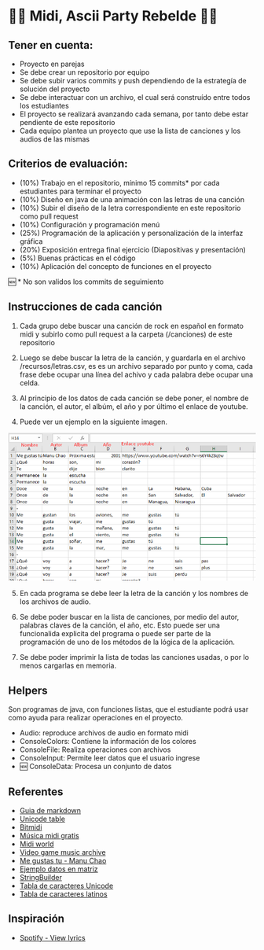 # 🎵💃 Midi, Ascii Party Rebelde 🕺🎵

## Tener en cuenta:

- Proyecto en parejas
- Se debe crear un repositorio por equipo
- Se debe subir varios commits y push dependiendo de la estrategía de solución del proyecto
- Se debe interactuar con un archivo, el cual será construído entre todos los estudiantes
- El proyecto se realizará avanzando cada semana, por tanto debe estar pendiente de este repositorio
- Cada equipo plantea un proyecto que use la lista de canciones y los audios de las mismas

## Criterios de evaluación:

- (10%) Trabajo en el repositorio, mínimo 15 commits* por cada estudiantes para terminar el proyecto
- (10%) Diseño en java de una animación con las letras de una canción
- (10%) Subir el diseño de la letra correspondiente en este repositorio como pull request
- (10%) Configuración y programación menú
- (25%) Programación de la aplicación y personalización de la interfaz gráfica
- (20%) Exposición entrega final ejercicio (Diapositivas y presentación)
- (5%) Buenas prácticas en el código
- (10%) Aplicación del concepto de funciones en el proyecto

:new: * No son validos los commits de seguimiento

## Instrucciones de cada canción

1. Cada grupo debe buscar una canción de rock en español en formato midi y subirlo como pull request a la carpeta (/canciones) de este repositorio

2. Luego se debe buscar la letra de la canción, y guardarla en el archivo /recursos/letras.csv, es es un archivo separado por punto y coma, cada frase debe ocupar una línea del achivo y cada palabra debe ocupar una celda.

3. Al principio de los datos de cada canción se debe poner, el nombre de la canción, el autor, el albúm, el año y por último el enlace de youtube.

4. Puede ver un ejemplo en la siguiente imagen.

![Archivo letras de las canciones](recursos/ejemplo_archivo.png) 

5. En cada programa se debe leer la letra de la canción y los nombres de los archivos de audio.

6. Se debe poder buscar en la lista de canciones, por medio del autor, palabras claves de la canción, el año, etc. Esto puede ser una funcionalida explicita del programa o puede ser parte de la programación de uno de los métodos de la lógica de la aplicación.

7. Se debe poder imprimir la lista de todas las canciones usadas, o por lo menos cargarlas en memoria.

## Helpers

Son programas de java, con funciones listas, que el estudiante podrá usar como ayuda para realizar operaciones en el proyecto.

- Audio: reproduce archivos de audio en formato midi
- ConsoleColors: Contiene la información de los colores
- ConsoleFile: Realiza operaciones con archivos
- ConsoleInput: Permite leer datos que el usuario ingrese
- :new: ConsoleData: Procesa un conjunto de datos

## Referentes

- [Guia de markdown](https://github.com/adam-p/markdown-here/wiki/Markdown-Cheatsheet)
- [Unicode table](https://unicode-table.com/en/)
- [Bitmidi](https://bitmidi.com/)
- [Música midi gratis](http://www.musicamidigratis.com/)
- [Midi world](https://www.midiworld.com/)
- [Video game music archive](http://www.vgmusic.com/)
- [Me gustas tu - Manu Chao](https://genius.com/Manu-chao-me-gustas-tu-lyrics)
- [Ejemplo datos en matriz](https://onlinegdb.com/r14vUiWvu)
- [StringBuilder](https://docs.oracle.com/javase/7/docs/api/java/lang/StringBuilder.html#replace(int,%20int,%20java.lang.String))
- [Tabla de caracteres Unicode](https://unicode-table.com/es/)
- [Tabla de caracteres latinos](https://ingmmurillo.blogspot.com/2012/05/tabla-de-caracteres-latinos-en-unicode.html)

## Inspiración

- [Spotify - View lyrics](https://support.spotify.com/us/article/view-lyrics/)
